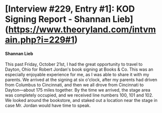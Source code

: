 # [Interview #229, Entry #1]: KOD Signing Report - Shannan Lieb](https://www.theoryland.com/intvmain.php?i=229#1)

#### Shannan Lieb

This past Friday, October 21st, I had the great opportunity to travel to Dayton, Ohio for Robert Jordan's book signing at Books & Co. This was an especially enjoyable experience for me, as I was able to share it with my parents. We arrived at the signing at six o'clock, after my parents had driven from Columbus to Cincinnati, and then we all drove from Cincinnati to Dayton—about 175 miles together. By the time we arrived, the stage area was completely occupied, and we received line numbers 100, 101 and 102. We looked around the bookstore, and staked out a location near the stage in case Mr. Jordan would have time to speak.

